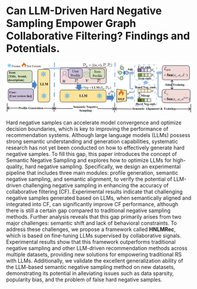 # Can LLM-Driven Hard Negative Sampling Empower Graph Collaborative Filtering? Findings and Potentials.

<p align="center">
<img src="Model_Pipeline.jpg" alt="RLMRec" />
</p>

Hard negative samples can accelerate model convergence and optimize decision boundaries, which is key 
to improving the performance of recommendation systems. Although large language models (LLMs) possess 
strong semantic understanding and generation capabilities, systematic research has not yet been conducted 
on how to effectively generate hard negative samples. To fill this gap, this paper introduces the concept 
of Semantic Negative Sampling and explores how to optimize LLMs for high-quality, hard negative sampling.
Specifically, we design an experimental pipeline that includes three main modules: profile generation,
semantic negative sampling, and semantic alignment, to verify the potential of LLM-driven challenging 
negative sampling in enhancing the accuracy of collaborative filtering (CF). Experimental results 
indicate that challenging negative samples generated based on LLMs, when semantically aligned and integrated 
into CF, can significantly improve CF performance, although there is still a certain gap compared to 
traditional negative sampling methods. Further analysis reveals that this gap primarily arises from
two major challenges: semantic shift and lack of behavioral constraints. To address these challenges, 
we propose a framework called **HNLMRec**, which is based on fine-tuning LLMs supervised by collaborative 
signals. Experimental results show that this framework outperforms traditional negative sampling
and other LLM-driven recommendation methods across multiple datasets, providing new solutions for 
empowering traditional RS with LLMs. Additionally, we validate the excellent generalization ability
of the LLM-based semantic negative sampling method on new datasets, demonstrating its potential in
alleviating issues such as data sparsity, popularity bias, and the problem of false hard negative samples.